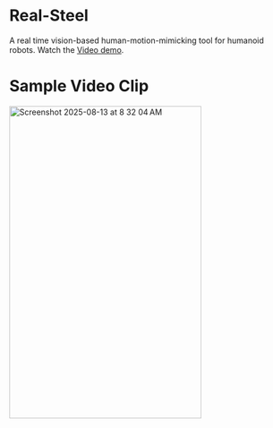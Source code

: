 # Real-Steel
A real time vision-based human-motion-mimicking tool for humanoid robots.
Watch the [Video demo](https://www.youtube.com/watch?v=RMwk9NFLWF0).

# Sample Video Clip
<img width="343" height="558" alt="Screenshot 2025-08-13 at 8 32 04 AM" src="https://github.com/user-attachments/assets/7b2c4186-5e69-469c-a003-c3811e0bd802" />
